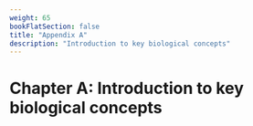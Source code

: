 ```yaml
---
weight: 65
bookFlatSection: false
title: "Appendix A"
description: "Introduction to key biological concepts"
---
```


# Chapter A: Introduction to key biological concepts

